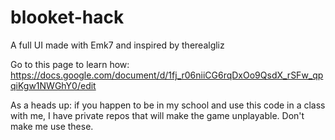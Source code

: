 # blooket-hack
A full UI made with Emk7 and inspired by therealgliz


Go to this page to learn how: https://docs.google.com/document/d/1fj_r06niiCG6rqDxOo9QsdX_rSFw_qpqiKgw1NWGhY0/edit


As a heads up: if you happen to be in my school and use this code in a class with me, I have private repos that will make the game unplayable. Don't make me use these.
